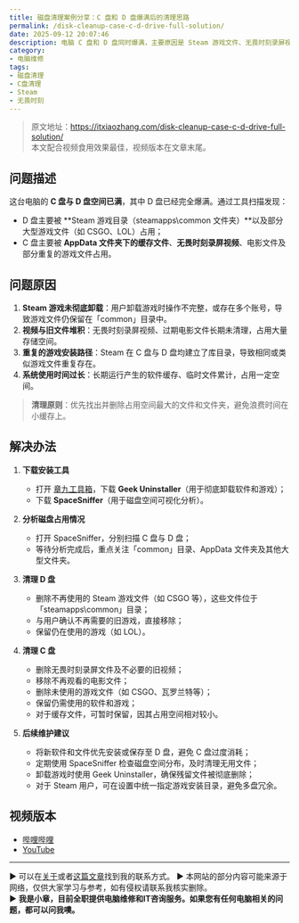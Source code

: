 ```yaml
---
title: 磁盘清理案例分享：C 盘和 D 盘爆满后的清理思路
permalink: /disk-cleanup-case-c-d-drive-full-solution/
date: 2025-09-12 20:07:46
description: 电脑 C 盘和 D 盘同时爆满，主要原因是 Steam 游戏文件、无畏时刻录屏视频及重复文件堆积。本文结合实际案例，总结清理思路和操作步骤。
category:
- 电脑维修
tags:
- 磁盘清理
- C盘清理
- Steam
- 无畏时刻
---
```


> 原文地址：<https://itxiaozhang.com/disk-cleanup-case-c-d-drive-full-solution/>  
> 本文配合视频食用效果最佳，视频版本在文章末尾。

## 问题描述

这台电脑的 **C 盘与 D 盘空间已满**，其中 D 盘已经完全爆满。通过工具扫描发现：

* D 盘主要被 **Steam 游戏目录（steamapps\common 文件夹）**以及部分大型游戏文件（如 CSGO、LOL）占用；
* C 盘主要被 **AppData 文件夹下的缓存文件**、**无畏时刻录屏视频**、电影文件及部分重复的游戏文件占用。

## 问题原因

1. **Steam 游戏未彻底卸载**：用户卸载游戏时操作不完整，或存在多个账号，导致游戏文件仍保留在「common」目录中。
2. **视频与旧文件堆积**：无畏时刻录屏视频、过期电影文件长期未清理，占用大量存储空间。
3. **重复的游戏安装路径**：Steam 在 C 盘与 D 盘均建立了库目录，导致相同或类似游戏文件重复存在。
4. **系统使用时间过长**：长期运行产生的软件缓存、临时文件累计，占用一定空间。

> **清理原则**：优先找出并删除占用空间最大的文件和文件夹，避免浪费时间在小缓存上。

## 解决办法

1. **下载安装工具**

   * 打开 [章九工具箱](https://zhang9.com)，下载 **Geek Uninstaller**（用于彻底卸载软件和游戏）；
   * 下载 **SpaceSniffer**（用于磁盘空间可视化分析）。

2. **分析磁盘占用情况**

   * 打开 SpaceSniffer，分别扫描 C 盘与 D 盘；
   * 等待分析完成后，重点关注「common」目录、AppData 文件夹及其他大型文件夹。

3. **清理 D 盘**

   * 删除不再使用的 Steam 游戏文件（如 CSGO 等），这些文件位于「steamapps\common」目录；
   * 与用户确认不再需要的旧游戏，直接移除；
   * 保留仍在使用的游戏（如 LOL）。

4. **清理 C 盘**

   * 删除无畏时刻录屏文件及不必要的旧视频；
   * 移除不再观看的电影文件；
   * 删除未使用的游戏文件（如 CSGO、瓦罗兰特等）；
   * 保留仍需使用的软件和游戏；
   * 对于缓存文件，可暂时保留，因其占用空间相对较小。

5. **后续维护建议**

   * 将新软件和文件优先安装或保存至 D 盘，避免 C 盘过度消耗；
   * 定期使用 SpaceSniffer 检查磁盘空间分布，及时清理无用文件；
   * 卸载游戏时使用 Geek Uninstaller，确保残留文件被彻底删除；
   * 对于 Steam 用户，可在设置中统一指定游戏安装目录，避免多盘冗余。

## 视频版本

* [哔哩哔哩](https://space.bilibili.com/3546607630944387)
* [YouTube](https://www.youtube.com/@itxiaozhang)

---
▶ 可以在[关于](https://itxiaozhang.com/about/)或者[这篇文章](https://itxiaozhang.com/about-computer-repair-services-with-me/)找到我的联系方式。
▶ 本网站的部分内容可能来源于网络，仅供大家学习与参考，如有侵权请联系我核实删除。  
▶ **我是小章，目前全职提供电脑维修和IT咨询服务。如果您有任何电脑相关的问题，都可以问我噢。**  
